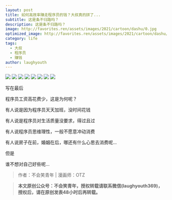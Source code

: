 ```yaml
---
layout: post
title: 如何高效率赚走程序员的钱？大叔真的拼了...
subtitle: 这是条不归路吗？
description: 这是条不归路吗？
image: http://favorites.ren/assets/images/2021/cartoon/dashu/0.jpg
optimized_image: http://favorites.ren/assets/images/2021/cartoon/dashu/0.jpg
category: life
tags:
  - 大叔
  - 程序员
  - 赚钱
author: laughyouth
---
```


![](http://favorites.ren/assets/images/2021/cartoon/dashu/640.jpg)
![](http://favorites.ren/assets/images/2021/cartoon/dashu/640-1.jpg)
![](http://favorites.ren/assets/images/2021/cartoon/dashu/640-2.jpg)
![](http://favorites.ren/assets/images/2021/cartoon/dashu/640-3.jpg)
![](http://favorites.ren/assets/images/2021/cartoon/dashu/640-4.jpg)
![](http://favorites.ren/assets/images/2021/cartoon/dashu/640-5.jpg)
![](http://favorites.ren/assets/images/2021/cartoon/dashu/640-6.jpg)
![](http://favorites.ren/assets/images/2021/cartoon/dashu/640-7.jpg)
  
  
写在最后
  
程序员工资高花费少，这是为何呢？

有人说是因为程序员天天加班，没时间花钱

有人说是程序员对生活质量没要求，得过且过

有人说程序员思维理性，一般不愿意冲动消费

有人说房子在前，婚姻在后，哪还有什么心思去消费呢...

但是

谁不想对自己好些呢...
  
  
>作者：不会笑青年 | 漫画师：OTZ

>**本文原创公众号：不会笑青年，授权转载请联系微信(laughyouth369)，授权后，请在原创发表48小时后再转载。**

